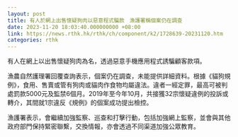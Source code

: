```yaml
---
layout: post
title: 有人於網上出售懷疑狗肉以惡意程式騙款　漁護署稱個案仍在調查
date: 2023-11-20 18:03:40.000000000 +08:00
link: https://news.rthk.hk/rthk/ch/component/k2/1728639-20231120.htm
categories: rthk
---
```


有人在網上以出售懷疑狗肉為名，透過惡意手機應用程式誘騙顧客款項。

漁農自然護理署回覆查詢表示，個案仍在調查，未能提供詳細資料。根據《貓狗規例》，食用、售賣或管有狗肉或貓肉作食物均屬違法。違者一經定罪，最高可被判處罰款5000元及監禁6個月。2019年至今年10月，共接獲32宗懷疑違例的投訴或轉介，其間就1宗違反《規例》的個案成功提出檢控。

漁護署表示，會繼續加強監察、巡查和打擊行動，包括加強網上監察，並會與其他政府部門保持緊密聯繫，交換情報，亦會透過不同渠道加強公眾教育。
